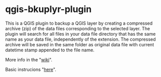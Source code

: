 # qgis-bkuplyr-plugin
This is a QGIS plugin to backup a QGIS layer by creating a compressed archive (zip) of the data files corresponding to the selected layer. The plugin will search for all files in your data file directory that has the same name as your data file, independently of the extension. The compressed archive will be saved in the same folder as original data file with current datetime stamp appended to the file name.

More info in the "[wiki](https://github.com/jkall/qgis-bkuplyr-plugin/wiki/)".

Basic instrucions "[here](https://github.com/jkall/qgis-bkuplyr-plugin/wiki/instructions)".
